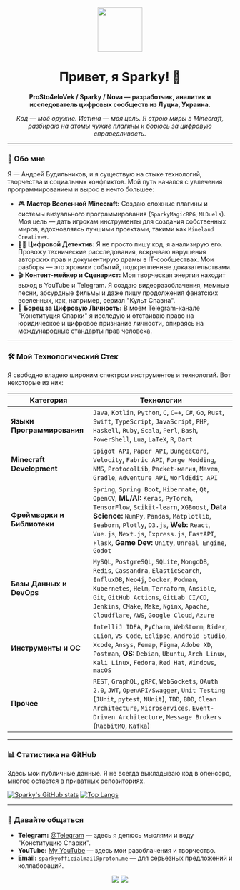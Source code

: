 <div id="header" align="center">
  <img src="https://media.giphy.com/media/M9gbBd9nbDrOTu1Mqx/giphy.gif" width="100"/>
  <h1>
    Привет, я Sparky! 👋
  </h1>
  <p>
    <strong>ProSto4eloVek / Sparky / Nova — разработчик, аналитик и исследователь цифровых сообществ из Луцка, Украина.</strong>
  </p>
  <p>
    <em>Код — моё оружие. Истина — моя цель. Я строю миры в Minecraft, разбираю на атомы чужие плагины и борюсь за цифровую справедливость.</em>
  </p>
</div>

---

### 🚀 Обо мне

Я — Андрей Будильников, и я существую на стыке технологий, творчества и социальных конфликтов. Мой путь начался с увлечения программированием и вырос в нечто большее:

-   🎮 **Мастер Вселенной Minecraft:** Создаю сложные плагины и системы визуального программирования (`SparkyMagicRPG`, `MLDuels`). Моя цель — дать игрокам инструменты для создания собственных миров, вдохновляясь лучшими проектами, такими как `Mineland Creative+`.
-   🕵️‍♂️ **Цифровой Детектив:** Я не просто пишу код, я анализирую его. Провожу технические расследования, вскрываю нарушения авторских прав и документирую драмы в IT-сообществах. Мои разборы — это хроники событий, подкрепленные доказательствами.
-   🎬 **Контент-мейкер и Сценарист:** Моя творческая энергия находит выход в YouTube и Telegram. Я создаю видеоразоблачения, мемные песни, абсурдные фильмы и даже пишу продолжения фанатских вселенных, как, например, сериал "Культ Спавна".
-   📜 **Борец за Цифровую Личность:** В моем Telegram-канале "Конституция Спарки" я исследую и отстаиваю право на юридическое и цифровое признание личности, опираясь на международные стандарты прав человека.

---

### 🛠️ Мой Технологический Стек

Я свободно владею широким спектром инструментов и технологий. Вот некоторые из них:

| Категория                   | Технологии                                                                                                                                                                                                                                                                                                                              |
| --------------------------- | --------------------------------------------------------------------------------------------------------------------------------------------------------------------------------------------------------------------------------------------------------------------------------------------------------------------------------------- |
| **Языки Программирования**  | `Java`, `Kotlin`, `Python`, `C`, `C++`, `C#`, `Go`, `Rust`, `Swift`, `TypeScript`, `JavaScript`, `PHP`, `Haskell`, `Ruby`, `Scala`, `Perl`, `Bash`, `PowerShell`, `Lua`, `LaTeX`, `R`, `Dart`                                                                                                                                           |
| **Minecraft Development**   | `Spigot API`, `Paper API`, `BungeeCord`, `Velocity`, `Fabric API`, `Forge Modding`, `NMS`, `ProtocolLib`, `Packet-магия`, `Maven`, `Gradle`, `Adventure API`, `WorldEdit API`                                                                                                                                                           |
| **Фреймворки и Библиотеки** | `Spring`, `Spring Boot`, `Hibernate`, `Qt`, `OpenCV`, **ML/AI:** `Keras`, `PyTorch`, `TensorFlow`, `Scikit-learn`, `XGBoost`, **Data Science:** `NumPy`, `Pandas`, `Matplotlib`, `Seaborn`, `Plotly`, `D3.js`, **Web:** `React`, `Vue.js`, `Next.js`, `Express.js`, `FastAPI`, `Flask`, **Game Dev:** `Unity`, `Unreal Engine`, `Godot` |
| **Базы Данных и DevOps**    | `MySQL`, `PostgreSQL`, `SQLite`, `MongoDB`, `Redis`, `Cassandra`, `ElasticSearch`, `InfluxDB`, `Neo4j`, `Docker`, `Podman`, `Kubernetes`, `Helm`, `Terraform`, `Ansible`, `Git`, `GitHub Actions`, `GitLab CI/CD`, `Jenkins`, `CMake`, `Make`, `Nginx`, `Apache`, `Cloudflare`, `AWS`, `Google Cloud`, `Azure`                          |
| **Инструменты и ОС**        | `IntelliJ IDEA`, `PyCharm`, `WebStorm`, `Rider`, `CLion`, `VS Code`, `Eclipse`, `Android Studio`, `Xcode`, `Ansys`, `Femap`, `Figma`, `Adobe XD`, `Postman`, **OS:** `Debian`, `Ubuntu`, `Arch Linux`, `Kali Linux`, `Fedora`, `Red Hat`, `Windows`, `macOS`                                                                            |
| **Прочее**                  | `REST`, `GraphQL`, `gRPC`, `WebSockets`, `OAuth 2.0`, `JWT`, `OpenAPI/Swagger`, `Unit Testing` (`JUnit`, `pytest`, `NUnit`), `TDD`, `BDD`, `Clean Architecture`, `Microservices`, `Event-Driven Architecture`, `Message Brokers` (`RabbitMQ`, `Kafka`)                                                                                  |

---

### 📊 Статистика на GitHub

Здесь мои публичные данные. Я не всегда выкладываю код в опенсорс, многое остается в приватных репозиториях.

[![Sparky's GitHub stats](https://github-readme-stats.vercel.app/api?username=SparkyOfficial&show_icons=true&theme=dracula&count_private=true)](https://github.com/anuraghazra/github-readme-stats)
[![Top Langs](https://github-readme-stats.vercel.app/api/top-langs/?username=SparkyOfficial&layout=compact&theme=dracula)](https://github.com/anuraghazra/github-readme-stats)

---

### 🤝 Давайте общаться

-   **Telegram:** [@Telegram](https://t.me/AndreyBudilnikov) — здесь я делюсь мыслями и веду "Конституцию Спарки".
-   **YouTube:** [My YouTube](https://www.youtube.com/channel/SparkyOfficialYouTube) — здесь мои разоблачения и творчество.
-   **Email:** `sparkyofficialmail@proton.me` — для серьезных предложений и коллабораций.

<p align="center">
  <a href="https://t.me/YourTelegram"><img src="https://img.shields.io/badge/Telegram-2CA5E0?style=for-the-badge&logo=telegram&logoColor=white" /></a>
  <a href="https://www.youtube.com/channel/YourChannelID"><img src="https://img.shields.io/badge/YouTube-FF0000?style=for-the-badge&logo=youtube&logoColor=white" /></a>
</p>
